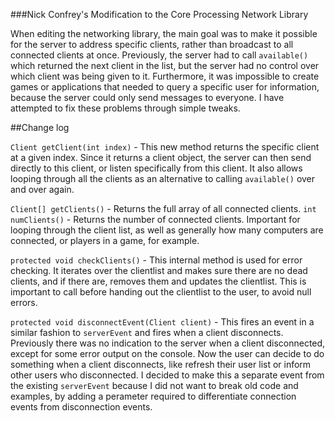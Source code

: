 ###Nick Confrey's Modification to the Core Processing Network Library

When editing the networking library, the main goal was to make it possible for the server to address specific clients, rather than broadcast to all connected clients at once. Previously, the server had to call `available()` which returned the next client in the list, but the server had no control over which client was being given to it. Furthermore, it was impossible to create games or applications that needed to query a specific user for information, because the server could only send messages to everyone. I have attempted to fix these problems through simple tweaks.

##Change log

`Client getClient(int index)` - This new method returns the specific client at a given index. Since it returns a client object, the server can then send directly to this client, or listen specifically from this client. It also allows looping through all the clients as an alternative to calling `available()` over and over again.

`Client[] getClients()` - Returns the full array of all connected clients.
`int numClients()` - Returns the number of connected clients. Important for looping through the client list, as well as generally how many computers are connected, or players in a game, for example.

`protected void checkClients()` - This internal method is used for error checking. It iterates over the clientlist and makes sure there are no dead clients, and if there are, removes them and updates the clientlist. This is important to call before handing out the clientlist to the user, to avoid null errors.

`protected void disconnectEvent(Client client)` - This fires an event in a similar fashion to `serverEvent` and fires when a client disconnects. Previously there was no indication to the server when a client disconnected, except for some error output on the console. Now the user can decide to do something when a client disconnects, like refresh their user list or inform other users who disconnected. I decided to make this a separate event from the existing `serverEvent` because I did not want to break old code and examples, by adding a perameter required to differentiate connection events from disconnection events. 